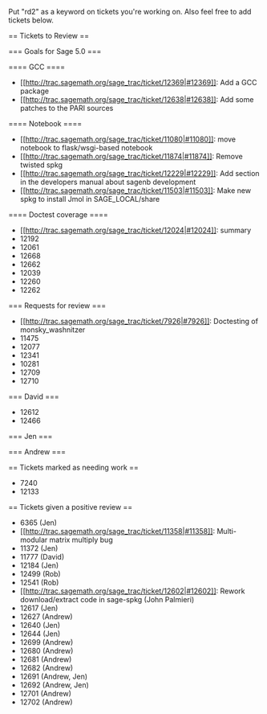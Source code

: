 Put "rd2" as a keyword on tickets you're working on.  Also feel free to add tickets below.

== Tickets to Review ==

=== Goals for Sage 5.0 ===

==== GCC ====

 * [[http://trac.sagemath.org/sage_trac/ticket/12369|#12369]]: Add a GCC package
 * [[http://trac.sagemath.org/sage_trac/ticket/12638|#12638]]: Add some patches to the PARI sources

==== Notebook ====

 * [[http://trac.sagemath.org/sage_trac/ticket/11080|#11080]]: move notebook to flask/wsgi-based notebook
 * [[http://trac.sagemath.org/sage_trac/ticket/11874|#11874]]: Remove twisted spkg
 * [[http://trac.sagemath.org/sage_trac/ticket/12229|#12229]]: Add section in the developers manual about sagenb development
 * [[http://trac.sagemath.org/sage_trac/ticket/11503|#11503]]: Make new spkg to install Jmol in SAGE_LOCAL/share

==== Doctest coverage ====

 * [[http://trac.sagemath.org/sage_trac/ticket/12024|#12024]]: summary
 * 12192
 * 12061
 * 12668
 * 12662
 * 12039
 * 12260
 * 12262

=== Requests for review ===

 * [[http://trac.sagemath.org/sage_trac/ticket/7926|#7926]]: Doctesting of monsky_washnitzer
 * 11475
 * 12077
 * 12341
 * 10281
 * 12709
 * 12710


=== David ===

 * 12612
 * 12466 

=== Jen ===

=== Andrew ===



== Tickets marked as needing work ==

 * 7240
 * 12133



== Tickets given a positive review ==

 *  6365 (Jen)
 * [[http://trac.sagemath.org/sage_trac/ticket/11358|#11358]]: Multi-modular matrix multiply bug
 * 11372 (Jen)
 * 11777 (David)
 * 12184 (Jen) 
 * 12499 (Rob)
 * 12541 (Rob)
 * [[http://trac.sagemath.org/sage_trac/ticket/12602|#12602]]: Rework download/extract code in sage-spkg (John Palmieri)
 * 12617 (Jen) 
 * 12627 (Andrew)
 * 12640 (Jen)
 * 12644 (Jen)
 * 12699 (Andrew)
 * 12680 (Andrew)
 * 12681 (Andrew)
 * 12682 (Andrew)
 * 12691 (Andrew, Jen)
 * 12692 (Andrew, Jen)
 * 12701 (Andrew)
 * 12702 (Andrew)
